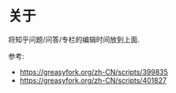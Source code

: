 # 关于

将知乎问题/问答/专栏的编辑时间放到上面.

参考:
- https://greasyfork.org/zh-CN/scripts/399835
- https://greasyfork.org/zh-CN/scripts/401827
